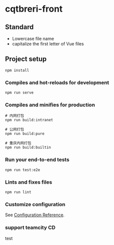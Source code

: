 # cqtbreri-front

## Standard

- Lowercase file name
- capitalize the first letter of Vue files

## Project setup

```
npm install
```

### Compiles and hot-reloads for development

```
npm run serve
```

### Compiles and minifies for production

```
# 内网打包
npm run build:intranet

# 公网打包
npm run build:pure
```

```
# 重庆内网打包
npm run build:builtin
```

### Run your end-to-end tests

```
npm run test:e2e
```

### Lints and fixes files

```
npm run lint
```

### Customize configuration

See [Configuration Reference](https://cli.vuejs.org/config/).

### support teamcity CD

test
